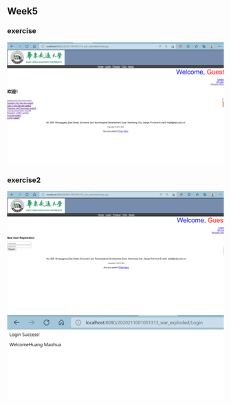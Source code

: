 ## Week5

### exercise
![img.png](img.png)

### exercise2
![img_1.png](img_1.png)
![img_2.png](img_2.png)

